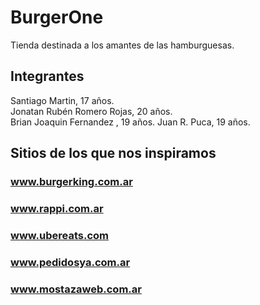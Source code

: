 # BurgerOne
Tienda destinada a los amantes de las hamburguesas.

## Integrantes
Santiago Martin, 17 años.  
Jonatan Rubén Romero Rojas, 20 años.  
Brian Joaquin Fernandez , 19 años.
Juan R. Puca, 19 años.

## Sitios de los que nos inspiramos
### www.burgerking.com.ar

### www.rappi.com.ar

### www.ubereats.com

### www.pedidosya.com.ar

### www.mostazaweb.com.ar
